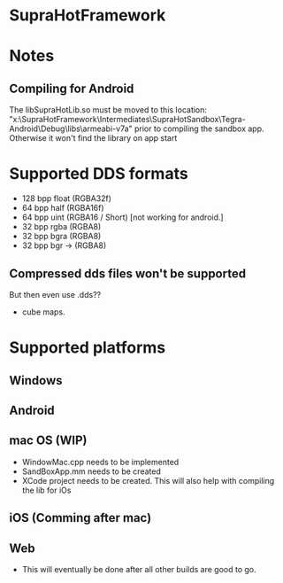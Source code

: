 SupraHotFramework
====

# Notes
## Compiling for Android
The libSupraHotLib.so must be moved to this location: "x:\SupraHotFramework\Intermediates\SupraHotSandbox\Tegra-Android\Debug\libs\armeabi-v7a\" prior to compiling the sandbox app.
Otherwise it won't find the library on app start

# Supported DDS formats
+ 128 bpp float (RGBA32f)
+ 64 bpp half (RGBA16f)
+ 64 bpp uint (RGBA16 / Short) [not working for android.]
+ 32 bpp rgba (RGBA8)
+ 32 bpp bgra (RGBA8)
+ 32 bpp bgr -> (RGBA8)

## Compressed dds files won't be supported
But then even use .dds??
+ cube maps.

# Supported platforms
## Windows

## Android

## mac OS (WIP)
+ WindowMac.cpp needs to be implemented
+ SandBoxApp.mm needs to be created
+ XCode project needs to be created. This will also help with compiling the lib for iOs

## iOS	(Comming after mac)

## Web	
+ This will eventually be done after all other builds are good to go.